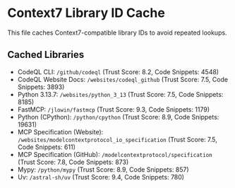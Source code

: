 # Context7 Library ID Cache

This file caches Context7-compatible library IDs to avoid repeated lookups.

## Cached Libraries

- CodeQL CLI: `/github/codeql` (Trust Score: 8.2, Code Snippets: 4548)
- CodeQL Website Docs: `/websites/codeql_github` (Trust Score: 7.5, Code Snippets: 3893)
- Python 3.13.7: `/websites/python_3_13` (Trust Score: 7.5, Code Snippets: 8185)
- FastMCP: `/jlowin/fastmcp` (Trust Score: 9.3, Code Snippets: 1179)
- Python (CPython): `/python/cpython` (Trust Score: 8.9, Code Snippets: 19631)
- MCP Specification (Website): `/websites/modelcontextprotocol_io_specification` (Trust Score: 7.5, Code Snippets: 611)
- MCP Specification (GitHub): `/modelcontextprotocol/specification` (Trust Score: 7.8, Code Snippets: 873)
- Mypy: `/python/mypy` (Trust Score: 8.9, Code Snippets: 857)
- Uv: `/astral-sh/uv` (Trust Score: 9.4, Code Snippets: 780)
